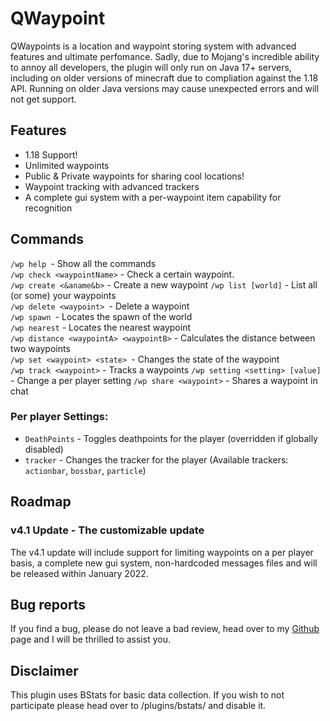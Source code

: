 # QWaypoint
QWaypoints is a location and waypoint storing system with advanced features and ultimate perfomance.
Sadly, due to Mojang's incredible ability to annoy all developers, the plugin will only run on Java 17+ servers, including on older versions of minecraft due to compliation against the 1.18 API. 
Running on older Java versions may cause unexpected errors and will not get support.


## Features
* 1.18 Support!
* Unlimited waypoints
* Public & Private waypoints for sharing cool locations!
* Waypoint tracking with advanced trackers
* A complete gui system with a per-waypoint item capability for recognition

## Commands
``/wp help ``- Show all the commands  
``/wp check <waypointName>`` - Check a certain waypoint.  
``/wp create <&aname&b>`` - Create a new waypoint
``/wp list [world]`` - List all (or some) your waypoints  
``/wp delete <waypoint> ``- Delete a waypoint  
``/wp spawn ``- Locates the spawn of the world  
``/wp nearest`` - Locates the nearest waypoint  
``/wp distance <waypointA> <waypointB>`` - Calculates the distance between two waypoints  
``/wp set <waypoint> <state> ``- Changes the state of the waypoint  
``/wp track <waypoint>`` - Tracks a waypoints
``/wp setting <setting> [value]`` - Change a per player setting
``/wp share <waypoint>`` - Shares a waypoint in chat

### Per player Settings:
* ``DeathPoints`` - Toggles deathpoints for the player (overridden if globally disabled)
* ``tracker`` - Changes the tracker for the player (Available trackers: `actionbar`, `bossbar`, `particle`)

## Roadmap
### v4.1 Update - The customizable update
The v4.1 update will include support for limiting waypoints on a per player basis, a complete new gui system,
non-hardcoded messages files and will be released within January 2022.

## Bug reports
If you find a bug, please do not leave a bad review, head over to my [Github](https://github.com/YarinQuapi/Waypoints/issues) page and I will be thrilled to assist you.

## Disclaimer
This plugin uses BStats for basic data collection. If you wish to not participate please head over to /plugins/bstats/ and disable it.
